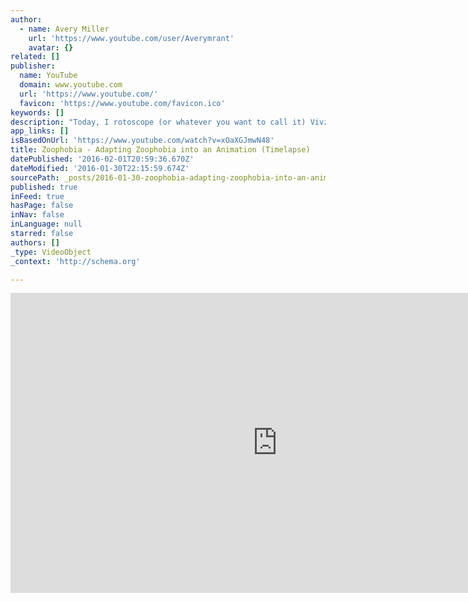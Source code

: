 ```yaml
---
author:
  - name: Avery Miller
    url: 'https://www.youtube.com/user/Averymrant'
    avatar: {}
related: []
publisher:
  name: YouTube
  domain: www.youtube.com
  url: 'https://www.youtube.com/'
  favicon: 'https://www.youtube.com/favicon.ico'
keywords: []
description: "Today, I rotoscope (or whatever you want to call it) Vivziepop's epic Zoophobia comic. (The next episode of Game Glitch is set to be published on Christmas day. Look forward to it!) I'm just excited to help bring all these great characters to life!"
app_links: []
isBasedOnUrl: 'https://www.youtube.com/watch?v=xOaXGJmwN48'
title: Zoophobia - Adapting Zoophobia into an Animation (Timelapse)
datePublished: '2016-02-01T20:59:36.670Z'
dateModified: '2016-01-30T22:15:59.674Z'
sourcePath: _posts/2016-01-30-zoophobia-adapting-zoophobia-into-an-animation-timelapse.md
published: true
inFeed: true
hasPage: false
inNav: false
inLanguage: null
starred: false
authors: []
_type: VideoObject
_context: 'http://schema.org'

---
```

<iframe src="https://cdn.embedly.com/widgets/media.html?src=https%3A%2F%2Fwww.youtube.com%2Fembed%2FxOaXGJmwN48%3Ffeature%3Doembed&amp;url=https%3A%2F%2Fwww.youtube.com%2Fwatch%3Fv%3DxOaXGJmwN48&amp;image=https%3A%2F%2Fi.ytimg.com%2Fvi%2FxOaXGJmwN48%2Fhqdefault.jpg&amp;key=b7d04c9b404c499eba89ee7072e1c4f7&amp;type=text%2Fhtml&amp;schema=youtube" width="854" height="480" scrolling="no" frameborder="0" allowfullscreen="allowfullscreen" style=""></iframe>